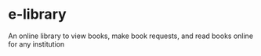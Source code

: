 # e-library
An online library to view books, make book requests, and read books online for any institution
